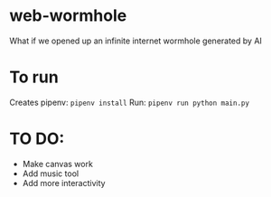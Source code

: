 # web-wormhole
What if we opened up an infinite internet wormhole generated by AI


# To run

Creates pipenv: `pipenv install`
Run: `pipenv run python main.py`


# TO DO:
- Make canvas work
- Add music tool
- Add more interactivity
 

